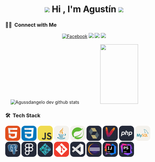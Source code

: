 <h1 align="center"><img src="https://media.giphy.com/media/TEnXkcsHrP4YedChhA/giphy.gif" width="35"> Hi , I'm Agustín <img src="https://media.giphy.com/media/TEnXkcsHrP4YedChhA/giphy.gif" width="35"></h1>

 <!--------------------------------------------------------------------------------------------------------------------------------------->
<!---
>
 [![Ashutosh's github activity graph](https://github-readme-activity-graph.vercel.app/graph?username=bastndev&bg_color=0d1117&color=ffffff&line=49CB31&point=f9fafa&area=true&hide_border=true)](https://github.com/ashutosh00710/github-readme-activity-graph)
<!--------------------------------------------------------------------------------------------------------------------------------------->

   ### 🤝🏻 &nbsp;Connect with Me
  
<div align="center" display="flex">
  <a href="https://facebook.com/agustin.dangelo.2002" target="_blank"><img alt="Facebook" src="https://img.shields.io/badge/facebook-%231DA1F2.svg?&style=for-the-badge&logo=facebook&logoColor=white"></a> 
  <a href="https://www.instagram.com/agussdangelo02/" target="_blank"><img src="https://img.shields.io/badge/-Instagram-%23E4405F?style=for-the-badge&logo=instagram&logoColor=white"></a>
  <a href="https://www.linkedin.com/in/agustin-elian-dangelo/"><img src="https://img.shields.io/badge/linkedin-%230077B5.svg?&style=for-the-badge&logo=linkedin&logoColor=white"></a>
  <a href="mailto:dangelo.agustin1@gmail.com"><img src="https://img.shields.io/badge/email-c14438?style=for-the-badge&logo=Gmail&logoColor=white&link=mailto:dangelo.agustin1@gmail.com"></a>
 <br>
 <br>
</div>
  <!--------------------------------------------------------------------------------------------------------------------------------------->

  <div align="center">  
   <img width="49%" height="210px" src="https://github-readme-stats.vercel.app/api?username=agussdangelo&show_icons=true&count_private=true&hide_border=true&title_color=787ff6&icon_color=787ff6&text_color=c9d1d9&bg_color=0d1117" alt="Agussdangelo dev github stats" /> 
   
   <img width="49%" height="190px" src="https://github-readme-stats.vercel.app/api/top-langs/?username=agussdangelo&layout=compact&hide_border=true&title_color=787ff6&text_color=02D9F7FF&bg_color=0d1117" />
  </div> 

 <!--------------------------------------------------------------------------------------------------------------------------------------->

<!--------------------------------------------------------------------------------------------------------------------------------------->
### 🛠 &nbsp;Tech Stack
<p align="start">
<img src="https://github.com/tandpfun/skill-icons/blob/main/icons/HTML.svg" width="48" title="HTML"> 
<img src="https://github.com/tandpfun/skill-icons/blob/main/icons/CSS.svg" width="48" title="CSS">   
<img src="https://github.com/tandpfun/skill-icons/blob/main/icons/JavaScript.svg" width="48"  title="Javascript">
<img src="https://github.com/tandpfun/skill-icons/blob/main/icons/Java-Light.svg" width="48" title="Java">
<img src="https://github.com/tandpfun/skill-icons/blob/main/icons/Spring-Light.svg" width="48" title="Spring">
<img src="https://github.com/tandpfun/skill-icons/blob/main/icons/Hibernate-Dark.svg" width="48" title="Hibernate">
<img src="https://github.com/tandpfun/skill-icons/blob/main/icons/Maven-Dark.svg" width="48" title="Maven">
<img src="https://github.com/tandpfun/skill-icons/blob/main/icons/PHP-Dark.svg" width="48" title="PHP">
<img src="https://github.com/tandpfun/skill-icons/blob/main/icons/MySQL-Light.svg" width="48" title="MySQL"> 
<img src="https://github.com/tandpfun/skill-icons/blob/main/icons/PostgreSQL-Dark.svg" width="48" title="PostgreSQL">
<img src="https://github.com/tandpfun/skill-icons/blob/main/icons/Figma-Dark.svg" width="48" title="Figma">
<img src="https://github.com/tandpfun/skill-icons/blob/main/icons/Netlify-Dark.svg" width="48" title="Netlify">   
<img src="https://github.com/tandpfun/skill-icons/blob/main/icons/Git.svg" width="48" title="Git">    
<img src="https://github.com/tandpfun/skill-icons/blob/main/icons/VSCode-Dark.svg" width="48" title="VScode"> 
<img src="https://github.com/tandpfun/skill-icons/blob/main/icons/Eclipse-Dark.svg" width="48" title="Eclipse IDE">
<img src="https://github.com/tandpfun/skill-icons/blob/main/icons/Idea-Dark.svg" width="48" title="IntelliJ IDEA">
<img src="https://github.com/tandpfun/skill-icons/blob/main/icons/PhpStorm-Dark.svg" width="48" title="PhpStorm">

<p/>

<!--------------------------------------------------------------------------------------------------------------------------------------->


 
  

